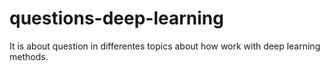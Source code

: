 # questions-deep-learning
It is about question in differentes topics about how work with deep learning methods.

